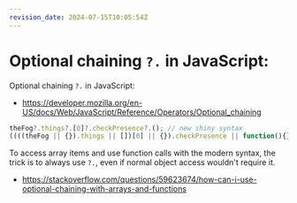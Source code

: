 ```yaml
---
revision_date: 2024-07-15T10:05:54Z
---
```

# Optional chaining `?.` in JavaScript:
Optional chaining `?.` in JavaScript:
* https://developer.mozilla.org/en-US/docs/Web/JavaScript/Reference/Operators/Optional_chaining
```js
theFog?.things?.[0]?.checkPresence?.(); // new shiny syntax
((((theFog || {}).things || [])[0] || {}).checkPresence || function(){})(); // dark ages
```
To access array items and use function calls with the modern syntax, the trick is to always use `?.`, even if normal object access wouldn't require it.
* https://stackoverflow.com/questions/59623674/how-can-i-use-optional-chaining-with-arrays-and-functions